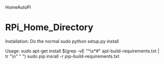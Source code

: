 HomeAutoPi
# RPi_Home_Directory

Installation:
Do the normal
    sudo python setup.py install

Usage:
        sudo apt-get install $(grep -vE "^\s*#" apt-build-requirements.txt | tr "\n" " ")
        sudo pip insrall -r pip-build-requirements.txt
